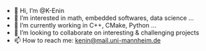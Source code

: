 - 👋 Hi, I’m @K-Enin
- 👀 I’m interested in math, embedded softwares, data science ...
- 🌱 I’m currently working in C++, CMake, Python ...
- 💞️ I’m looking to collaborate on interesting & challenging projects
- 📫 How to reach me: kenin@mail.uni-mannheim.de

<!---
K-Enin/K-Enin is a ✨ special ✨ repository because its `README.md` (this file) appears on your GitHub profile.
You can click the Preview link to take a look at your changes.
--->
